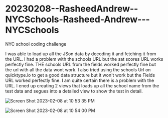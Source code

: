 # 20230208--RasheedAndrew--NYCSchools-Rasheed-Andrew---NYCSchools
NYC school coding challenge


I was able to load up all the JSon data by decoding it and fetching it from the URL. 
I had a problem with the schools URL but the sat scores URL works perfectly fine.
THE schools URL from the fields worked perfectly fine but the url with all the data wont work. 
I also tried using the schools Url on quicktype.io to get a good data structure but it won't work but the Fields URL worked perfectly fine.
I am quite certain there is a problem with the URL.
I ened up creating 2 views that loads up all the school name from the test data and segues into a detailed view to show the test in detail.

![Screen Shot 2023-02-08 at 10 53 35 PM](https://user-images.githubusercontent.com/60068628/217713805-6477f004-185f-4eec-b9f4-9fa119caa390.png)

![Screen Shot 2023-02-08 at 10 54 00 PM](https://user-images.githubusercontent.com/60068628/217713852-33f0df07-240f-4a34-ba31-a197e0c54057.png)
